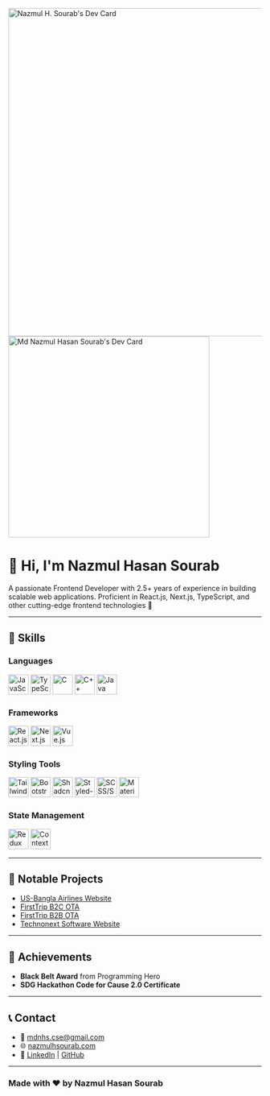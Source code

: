 <a href="https://app.daily.dev/mdnhs"><img src="https://api.daily.dev/devcards/v2/vh7ZGi1xlp8hjlsqJdNXe.png?type=wide&r=8vs" width="652" alt="Nazmul H. Sourab's Dev Card"/></a>
<a href="https://app.daily.dev/mdnhs"><img src="https://api.daily.dev/devcards/d5f53eed8c8f4e43a6f600ac6cc4339b.png?r=ifu" width="400" alt="Md Nazmul Hasan Sourab's Dev Card"/></a>




# 👋 Hi, I'm Nazmul Hasan Sourab

A passionate Frontend Developer with 2.5+ years of experience in building scalable web applications. Proficient in React.js, Next.js, TypeScript, and other cutting-edge frontend technologies 🚀

---

## 🔧 Skills

### Languages
<p>
  <img src="https://cdn.jsdelivr.net/gh/devicons/devicon/icons/javascript/javascript-original.svg" width="40" height="40" alt="JavaScript" />
  <img src="https://cdn.jsdelivr.net/gh/devicons/devicon/icons/typescript/typescript-original.svg" width="40" height="40" alt="TypeScript" />
  <img src="https://cdn.jsdelivr.net/gh/devicons/devicon/icons/c/c-original.svg" width="40" height="40" alt="C" />
  <img src="https://cdn.jsdelivr.net/gh/devicons/devicon/icons/cplusplus/cplusplus-original.svg" width="40" height="40" alt="C++" />
  <img src="https://cdn.jsdelivr.net/gh/devicons/devicon/icons/java/java-original.svg" width="40" height="40" alt="Java" />
</p>

### Frameworks
<p>
  <img src="https://cdn.jsdelivr.net/gh/devicons/devicon/icons/react/react-original.svg" width="40" height="40" alt="React.js" />
  <img src="https://cdn.jsdelivr.net/gh/devicons/devicon/icons/nextjs/nextjs-original.svg" width="40" height="40" alt="Next.js" />
  <img src="https://cdn.jsdelivr.net/gh/devicons/devicon/icons/vuejs/vuejs-original.svg" width="40" height="40" alt="Vue.js" />
</p>

### Styling Tools
<p>
  <img src="https://upload.wikimedia.org/wikipedia/commons/d/d5/Tailwind_CSS_Logo.svg" width="40" height="40" alt="Tailwind CSS" />
  <img src="https://cdn.jsdelivr.net/gh/devicons/devicon/icons/bootstrap/bootstrap-original.svg" width="40" height="40" alt="Bootstrap" />
  <img src="https://encrypted-tbn0.gstatic.com/images?q=tbn:ANd9GcRwvmAXpAiFGq-81j2FHRyaOTOf_VbZ6GIAFQ&s" width="40" height="40" alt="Shadcn UI" />
  <img src="https://styled-components.com/logo.png" width="40" height="40" alt="Styled-components" />
  <img src="https://upload.wikimedia.org/wikipedia/commons/thumb/9/96/Sass_Logo_Color.svg/512px-Sass_Logo_Color.svg.png" width="40" height="40" alt="SCSS/SASS" />
  <img src="https://static-00.iconduck.com/assets.00/material-ui-icon-512x406-fhnu85xg.png" width="40" height="40" alt="Material UI" />
</p>



### State Management
<p>
  <img src="https://redux.js.org/img/redux.svg" width="40" height="40" alt="Redux Toolkit" />
  <img src="https://cdn.jsdelivr.net/gh/devicons/devicon/icons/react/react-original.svg" width="40" height="40" alt="Context API" />
</p>

---

## 📂 Notable Projects

- [US-Bangla Airlines Website](https://usbair.com)
- [FirstTrip B2C OTA](https://firsttrip.com)
- [FirstTrip B2B OTA](https://partner.firsttrip.com)
- [Technonext Software Website](https://technonext.com)

---

## 📜 Achievements

- **Black Belt Award** from Programming Hero
- **SDG Hackathon Code for Cause 2.0 Certificate**

---

## 📞 Contact

- 📧 [mdnhs.cse@gmail.com](mailto:mdnhs.cse@gmail.com)
- 🌐 [nazmulhsourab.com](https://nazmulhsourab.com)
- 🔗 [LinkedIn](https://www.linkedin.com/in/mdnhs) | [GitHub](https://github.com/SourabTN)

---

### Made with ❤️ by Nazmul Hasan Sourab
